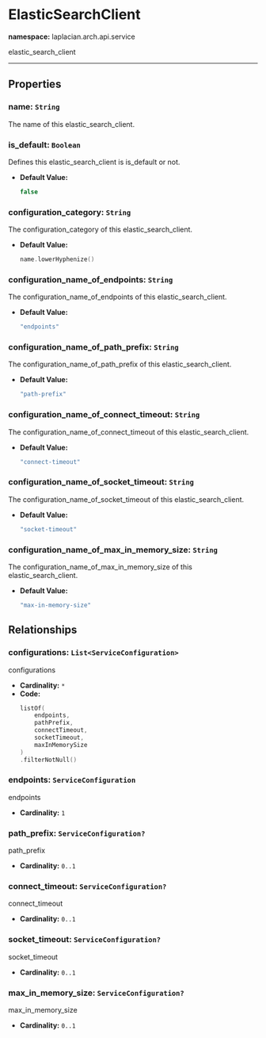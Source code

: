 # **ElasticSearchClient**
**namespace:** laplacian.arch.api.service

elastic_search_client



---

## Properties

### name: `String`
The name of this elastic_search_client.

### is_default: `Boolean`
Defines this elastic_search_client is is_default or not.
- **Default Value:**
  ```kotlin
  false
  ```

### configuration_category: `String`
The configuration_category of this elastic_search_client.
- **Default Value:**
  ```kotlin
  name.lowerHyphenize()
  ```

### configuration_name_of_endpoints: `String`
The configuration_name_of_endpoints of this elastic_search_client.
- **Default Value:**
  ```kotlin
  "endpoints"
  ```

### configuration_name_of_path_prefix: `String`
The configuration_name_of_path_prefix of this elastic_search_client.
- **Default Value:**
  ```kotlin
  "path-prefix"
  ```

### configuration_name_of_connect_timeout: `String`
The configuration_name_of_connect_timeout of this elastic_search_client.
- **Default Value:**
  ```kotlin
  "connect-timeout"
  ```

### configuration_name_of_socket_timeout: `String`
The configuration_name_of_socket_timeout of this elastic_search_client.
- **Default Value:**
  ```kotlin
  "socket-timeout"
  ```

### configuration_name_of_max_in_memory_size: `String`
The configuration_name_of_max_in_memory_size of this elastic_search_client.
- **Default Value:**
  ```kotlin
  "max-in-memory-size"
  ```

## Relationships

### configurations: `List<ServiceConfiguration>`
configurations
- **Cardinality:** `*`
- **Code:**
  ```kotlin
  listOf(
      endpoints,
      pathPrefix,
      connectTimeout,
      socketTimeout,
      maxInMemorySize
  )
  .filterNotNull()
  ```

### endpoints: `ServiceConfiguration`
endpoints
- **Cardinality:** `1`

### path_prefix: `ServiceConfiguration?`
path_prefix
- **Cardinality:** `0..1`

### connect_timeout: `ServiceConfiguration?`
connect_timeout
- **Cardinality:** `0..1`

### socket_timeout: `ServiceConfiguration?`
socket_timeout
- **Cardinality:** `0..1`

### max_in_memory_size: `ServiceConfiguration?`
max_in_memory_size
- **Cardinality:** `0..1`